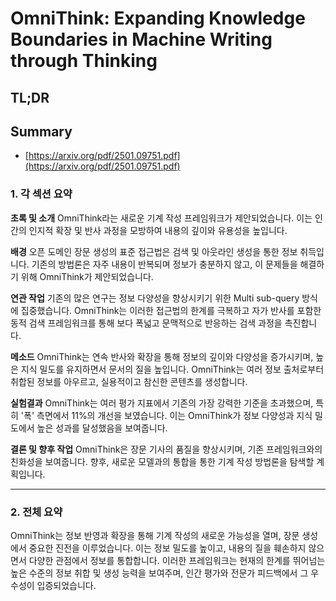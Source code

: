 # OmniThink: Expanding Knowledge Boundaries in Machine Writing through Thinking
## TL;DR
## Summary
- [https://arxiv.org/pdf/2501.09751.pdf](https://arxiv.org/pdf/2501.09751.pdf)

### 1. 각 섹션 요약

**초록 및 소개**
OmniThink라는 새로운 기계 작성 프레임워크가 제안되었습니다. 이는 인간의 인지적 확장 및 반사 과정을 모방하여 내용의 깊이와 유용성을 높입니다.

**배경**
오픈 도메인 장문 생성의 표준 접근법은 검색 및 아웃라인 생성을 통한 정보 취득입니다. 기존의 방법론은 자주 내용이 반복되며 정보가 충분하지 않고, 이 문제들을 해결하기 위해 OmniThink가 제안되었습니다.

**연관 작업**
기존의 많은 연구는 정보 다양성을 향상시키기 위한 Multi sub-query 방식에 집중했습니다. OmniThink는 이러한 접근법의 한계를 극복하고 자가 반사를 포함한 동적 검색 프레임워크를 통해 보다 폭넓고 문맥적으로 반응하는 검색 과정을 촉진합니다.

**메소드**
OmniThink는 연속 반사와 확장을 통해 정보의 깊이와 다양성을 증가시키며, 높은 지식 밀도를 유지하면서 문서의 질을 높입니다. OmniThink는 여러 정보 출처로부터 취합된 정보를 아우르고, 실용적이고 참신한 콘텐츠를 생성합니다.

**실험결과**
OmniThink는 여러 평가 지표에서 기존의 가장 강력한 기준을 초과했으며, 특히 '폭' 측면에서 11%의 개선을 보였습니다. 이는 OmniThink가 정보 다양성과 지식 밀도에서 높은 성과를 달성했음을 보여줍니다.

**결론 및 향후 작업**
OmniThink은 장문 기사의 품질을 향상시키며, 기존 프레임워크와의 친화성을 보여줍니다. 향후, 새로운 모델과의 통합을 통한 기계 작성 방법론을 탐색할 계획입니다.

---

### 2. 전체 요약

OmniThink는 정보 반영과 확장을 통해 기계 작성의 새로운 가능성을 열며, 장문 생성에서 중요한 진전을 이루었습니다. 이는 정보 밀도를 높이고, 내용의 질을 훼손하지 않으면서 다양한 관점에서 정보를 통합합니다. 이러한 프레임워크는 현재의 한계를 뛰어넘는 높은 수준의 정보 취합 및 생성 능력을 보여주며, 인간 평가와 전문가 피드백에서 그 우수성이 입증되었습니다.